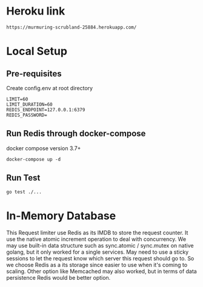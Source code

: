 # Heroku link
```
https://murmuring-scrubland-25884.herokuapp.com/
```

# Local Setup

## Pre-requisites
Create config.env at root directory
```
LIMIT=60
LIMIT_DURATION=60
REDIS_ENDPOINT=127.0.0.1:6379
REDIS_PASSWORD=
```

## Run Redis through docker-compose
docker compose version 3.7+
```
docker-compose up -d
```

## Run Test
```
go test ./...
```

# In-Memory Database
This Request limiter use Redis as its IMDB to store the request counter. It use the native atomic increment operation to deal with concurrency. We may use built-in data structure such as sync.atomic / sync.mutex on native golang, but it only worked for a single services. May need to use a sticky sessions to let the request know which server this request should go to. So we choose Redis as a its storage since easier to use when it's coming to scaling. Other option like Memcached may also worked, but in terms of data persistence Redis would be better option. 